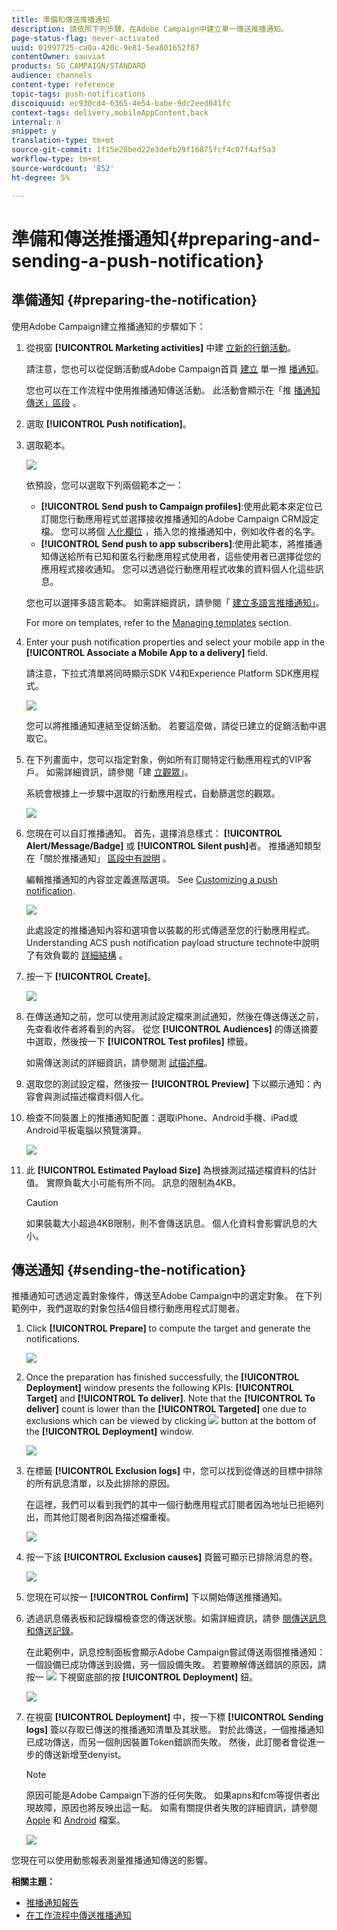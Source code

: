 ```yaml
---
title: 準備和傳送推播通知
description: 請依照下列步驟，在Adobe Campaign中建立單一傳送推播通知。
page-status-flag: never-activated
uuid: 01997725-ca0a-420c-9e81-5ea801652f87
contentOwner: sauviat
products: SG_CAMPAIGN/STANDARD
audience: channels
content-type: reference
topic-tags: push-notifications
discoiquuid: ec930cd4-6365-4e54-babe-9dc2eed041fc
context-tags: delivery,mobileAppContent,back
internal: n
snippet: y
translation-type: tm+mt
source-git-commit: 1f15e28bed22e3defb29f16875fcf4c07f4af5a3
workflow-type: tm+mt
source-wordcount: '852'
ht-degree: 5%

---
```



# 準備和傳送推播通知{#preparing-and-sending-a-push-notification}

## 準備通知 {#preparing-the-notification}

使用Adobe Campaign建立推播通知的步驟如下：

1. 從視窗 **[!UICONTROL Marketing activities]** 中建 [立新的行銷活動](../../start/using/marketing-activities.md#creating-a-marketing-activity)。

   請注意，您也可以從促銷活動或Adobe Campaign首頁 [建立](../../start/using/marketing-activities.md#creating-a-marketing-activity) 單一推 [播通知](../../start/using/interface-description.md#home-page)。

   您也可以在工作流程中使用推播通知傳送活動。 此活動會顯示在「推 [播通知傳送」區段](../../automating/using/push-notification-delivery.md) 。

1. 選取 **[!UICONTROL Push notification]**。
1. 選取範本。

   ![](assets/push_notif_type.png)

   依預設，您可以選取下列兩個範本之一：

   * **[!UICONTROL Send push to Campaign profiles]**:使用此範本來定位已訂閱您行動應用程式並選擇接收推播通知的Adobe Campaign CRM設定檔。 您可以將個 [人化欄位](../../designing/using/personalization.md#inserting-a-personalization-field) ，插入您的推播通知中，例如收件者的名字。
   * **[!UICONTROL Send push to app subscribers]**:使用此範本，將推播通知傳送給所有已知和匿名行動應用程式使用者，這些使用者已選擇從您的應用程式接收通知。 您可以透過從行動應用程式收集的資料個人化這些訊息。

   您也可以選擇多語言範本。 如需詳細資訊，請參閱「 [建立多語言推播通知」](../../channels/using/creating-a-multilingual-push-notification.md)。

   For more on templates, refer to the [Managing templates](../../start/using/marketing-activity-templates.md) section.

1. Enter your push notification properties and select your mobile app in the **[!UICONTROL Associate a Mobile App to a delivery]** field.

   請注意，下拉式清單將同時顯示SDK V4和Experience Platform SDK應用程式。

   ![](assets/push_notif_properties.png)

   您可以將推播通知連結至促銷活動。 若要這麼做，請從已建立的促銷活動中選取它。

1. 在下列畫面中，您可以指定對象，例如所有訂閱特定行動應用程式的VIP客戶。 如需詳細資訊，請參閱「建 [立觀眾](../../audiences/using/creating-audiences.md)」。

   系統會根據上一步驟中選取的行動應用程式，自動篩選您的觀眾。

   ![](assets/push_notif_audience.png)

1. 您現在可以自訂推播通知。 首先，選擇消息樣式： **[!UICONTROL Alert/Message/Badge]** 或 **[!UICONTROL Silent push]**&#x200B;者。 推播通知類型在「關於推播通知」 [區段中有說明](../../channels/using/about-push-notifications.md) 。

   編輯推播通知的內容並定義進階選項。 See [Customizing a push notification](../../channels/using/customizing-a-push-notification.md).

   ![](assets/push_notif_content.png)

   此處設定的推播通知內容和選項會以裝載的形式傳遞至您的行動應用程式。 Understanding ACS push notification payload structure technote中說明了有效負載的 [詳細結構](https://helpx.adobe.com/tw/campaign/kb/understanding-campaign-standard-push-notifications-payload-struc.html) 。

1. 按一下 **[!UICONTROL Create]**。

   ![](assets/push_notif_content_2.png)

1. 在傳送通知之前，您可以使用測試設定檔來測試通知，然後在傳送傳送之前，先查看收件者將看到的內容。 從您 **[!UICONTROL Audiences]** 的傳送摘要中選取，然後按一下 **[!UICONTROL Test profiles]** 標籤。

   如需傳送測試的詳細資訊，請參閱測 [試描述檔](../../sending/using/sending-proofs.md)。

1. 選取您的測試設定檔，然後按一 **[!UICONTROL Preview]** 下以顯示通知：內容會與測試描述檔資料個人化。
1. 檢查不同裝置上的推播通知配置：選取iPhone、Android手機、iPad或Android平板電腦以預覽演算。

   ![](assets/push_notif_preview.png)

1. 此 **[!UICONTROL Estimated Payload Size]** 為根據測試描述檔資料的估計值。 實際負載大小可能有所不同。 訊息的限制為4KB。

   >[!CAUTION]
   >
   >如果裝載大小超過4KB限制，則不會傳送訊息。 個人化資料會影響訊息的大小。

## 傳送通知 {#sending-the-notification}

推播通知可透過定義對象條件，傳送至Adobe Campaign中的選定對象。 在下列範例中，我們選取的對象包括4個目標行動應用程式訂閱者。

1. Click **[!UICONTROL Prepare]** to compute the target and generate the notifications.

   ![](assets/push_send_1.png)

1. Once the preparation has finished successfully, the **[!UICONTROL Deployment]** window presents the following KPIs: **[!UICONTROL Target]** and **[!UICONTROL To deliver]**. Note that the **[!UICONTROL To deliver]** count is lower than the **[!UICONTROL Targeted]** one due to exclusions which can be viewed by clicking ![](assets/lp_link_properties.png) button at the bottom of the **[!UICONTROL Deployment]** window.

   ![](assets/push_send_2.png)

1. 在標籤 **[!UICONTROL Exclusion logs]** 中，您可以找到從傳送的目標中排除的所有訊息清單，以及此排除的原因。

   在這裡，我們可以看到我們的其中一個行動應用程式訂閱者因為地址已拒絕列出，而其他訂閱者則因為描述檔重複。

   ![](assets/push_send_5.png)

1. 按一下該 **[!UICONTROL Exclusion causes]** 頁籤可顯示已排除消息的卷。

   ![](assets/push_send_7.png)

1. 您現在可以按一 **[!UICONTROL Confirm]** 下以開始傳送推播通知。
1. 透過訊息儀表板和記錄檔檢查您的傳送狀態。如需詳細資訊，請參 [閱傳送訊息](../../sending/using/confirming-the-send.md)[和傳送記錄](../../sending/using/monitoring-a-delivery.md#delivery-logs)。

   在此範例中，訊息控制面板會顯示Adobe Campaign嘗試傳送兩個推播通知：一個設備已成功傳送到設備，另一個設備失敗。 若要瞭解傳送錯誤的原因，請按一 ![](assets/lp_link_properties.png) 下視窗底部的按 **[!UICONTROL Deployment]** 鈕。

   ![](assets/push_send_4.png)

1. 在視窗 **[!UICONTROL Deployment]** 中，按一下標 **[!UICONTROL Sending logs]** 簽以存取已傳送的推播通知清單及其狀態。 對於此傳送，一個推播通知已成功傳送，而另一個則因裝置Token錯誤而失敗。 然後，此訂閱者會從進一步的傳送新增至denyist。

   >[!NOTE]
   >
   >原因可能是Adobe Campaign下游的任何失敗。 如果apns和fcm等提供者出現故障，原因也將反映出這一點。 如需有關提供者失敗的詳細資訊，請參閱 [Apple](https://developer.apple.com/library/content/documentation/NetworkingInternet/Conceptual/RemoteNotificationsPG/CommunicatingwithAPNs.html) 和 [Android](https://firebase.google.com/docs/cloud-messaging/http-server-ref) 檔案。

   ![](assets/push_send_6.png)

您現在可以使用動態報表測量推播通知傳送的影響。

**相關主題：**

* [推播通知報告](../../reporting/using/push-notification-report.md)
* [在工作流程中傳送推播通知](../../automating/using/push-notification-delivery.md)

